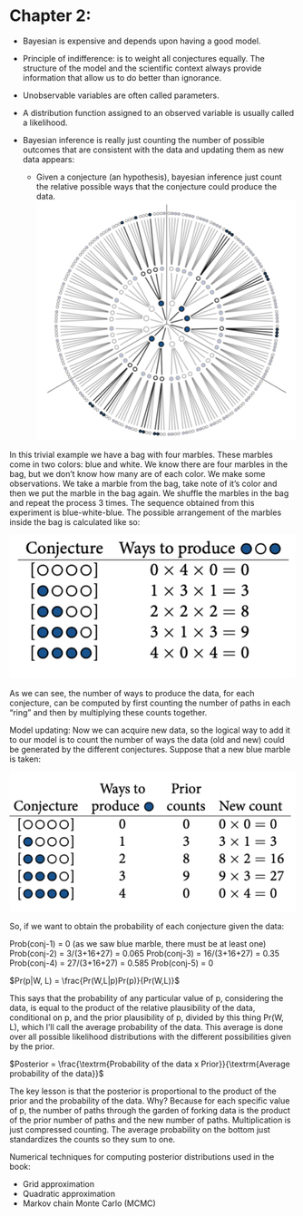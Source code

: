 # Chapter 2:

* Bayesian is expensive and depends upon having a good model.

* Principle of indifference: is to weight all conjectures equally. The structure of the model and the scientific context always provide information that allow us to do better than ignorance. 

* Unobservable variables are often called parameters.

* A distribution function assigned to an observed variable is usually called a likelihood.

* Bayesian inference is really just counting the number of possible outcomes that are consistent with the data and updating them as new data appears:

    * Given a conjecture (an hypothesis), bayesian inference just count the relative possible ways that the conjecture could produce the data.
![](fig1.png)


In this trivial example we have a bag with four marbles. These marbles come in two colors: blue and white. We know there are four marbles in the bag, but we don’t know how many are of each color. We make some observations. We take a marble from the bag, take note of it’s color and then we put the marble in the bag again. We shuffle the marbles in the bag and repeat the process 3 times. The sequence obtained from this experiment is blue-white-blue. 
The possible arrangement of the marbles inside the bag is calculated like so:

![](fig2.png)

As we can see, the number of ways to produce the data, for each conjecture, can be computed by first counting the number of paths in each “ring” and then by multiplying these counts together. 

Model updating: Now we can acquire new data, so the logical way to add it to our model is to count the number of ways the data (old and new) could be generated by the different conjectures. Suppose that a new blue marble is taken:

![](fig3.png)

So, if we want to obtain the probability of each conjecture given the data:

Prob(conj-1) = 0 (as we saw blue marble, there must be at least one)
Prob(conj-2) = 3/(3+16+27) =  0.065
Prob(conj-3) = 16/(3+16+27) =  0.35
Prob(conj-4) = 27/(3+16+27) =  0.585
Prob(conj-5) = 0

$Pr(p|W, L) = \frac{Pr(W,L|p)Pr(p)}{Pr(W,L)}$

This says that the probability of any particular value of p, considering the data, is equal to the product of the relative plausibility of the data, conditional on p, and the prior plausibility of p, divided by this thing Pr(W, L), which I’ll call the average probability of the data. This average is  done over all possible likelihood distributions with the different possibilities given by the prior.

$Posterior = \frac{\textrm{Probability of the data x Prior}}{\textrm{Average probability of the data}}$

The key lesson is that the posterior is proportional to the product of the prior and the probability of the data. Why? Because for each specific value of p, the number of paths through the garden of forking data is the product of the prior number of paths and the new number of paths. Multiplication is just compressed counting. The average probability on the bottom just standardizes the counts so they sum to one.

Numerical techniques for computing posterior distributions used in the book:
   * Grid approximation			
   * Quadratic approximation				
   * Markov chain Monte Carlo (MCMC) 	